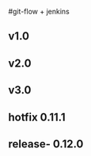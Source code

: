 <!--
 * @Description:
 * @Version: 0.0.1
 * @Company: hNdt
 * @Author: xiaWang1024
 * @Date: 2019-12-17 10:32:39
 * @LastEditTime : 2019-12-24 15:57:01
 -->

#git-flow + jenkins

## v1.0

## v2.0

## v3.0

## hotfix 0.11.1
## release- 0.12.0
